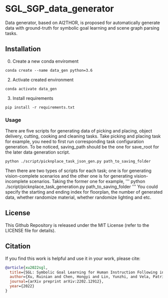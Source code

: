 # SGL_SGP_data_generator
Data generator, based on AI2THOR, is proposed for automatically generate data with ground-truth for symbolic goal learning and scene graph parsing tasks.

## Installation
0. Create a new conda enviroment
```
conda create --name data_gen python=3.6
```
2. Activate created environment
```
conda activate data_gen
```
3. Install requirements
```
pip install -r requirements.txt
```

### Usage
There are five scripts for generating data of picking and placing, object delivery, cutting, cooking and cleaning tasks. Take picking and placing task for example,
you need to first run corresponding task configuration generation. To be noticed, saving_path should be the one for save_root for the later data generation script.
```
python ./script/picknplace_task_json_gen.py path_to_saving_folder
```
Then there are two types of scripts for each task; one is for generating vision-complete scenarios and the other one is for generating vision-incomplete scenarios.
Taking the former one for example,
'''
python ./script/picknplace_task_generation.py path_to_saving_folder
'''
You could specify the starting and ending index for floorplan, the number of generated data, whether randomize material, whether randomize lighting and etc. 

## License
This Github Repository is released under the MIT License (refer to the LICENSE file for details).

## Citation

If you find this work is helpful and use it in your work, please cite:

```bibtex
@article{xu2022sgl,
  title={SGL: Symbolic Goal Learning for Human Instruction Following in Robot Manipulation},
  author={Xu, Ruinian and Chen, Hongyi and Lin, Yunzhi, and Vela, Patricio A},
  journal={arXiv preprint arXiv:2202.12912},
  year={2022}
}
```
